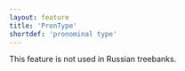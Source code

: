 ```yaml
---
layout: feature
title: 'PronType'
shortdef: 'pronominal type'
---
```


This feature is not used in Russian treebanks.
